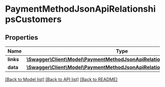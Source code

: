 # PaymentMethodJsonApiRelationshipsCustomers

## Properties
Name | Type | Description | Notes
------------ | ------------- | ------------- | -------------
**links** | [**\Swagger\Client\Model\PaymentMethodJsonApiRelationshipsCustomersLinks**](PaymentMethodJsonApiRelationshipsCustomersLinks.md) |  | [optional] 
**data** | [**\Swagger\Client\Model\PaymentMethodJsonApiRelationshipsCustomersData[]**](PaymentMethodJsonApiRelationshipsCustomersData.md) |  | [optional] 

[[Back to Model list]](../../README.md#documentation-for-models) [[Back to API list]](../../README.md#documentation-for-api-endpoints) [[Back to README]](../../README.md)


